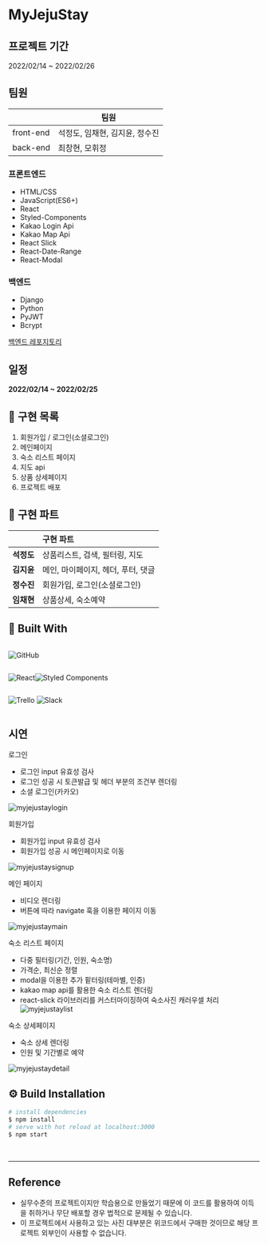 # MyJejuStay

## 프로젝트 기간

2022/02/14 ~ 2022/02/26

## 팀원

|           | 팀원                           |
| --------- | ------------------------------ |
| front-end | 석정도, 임채현, 김지윤, 정수진 |
| back-end  | 최창현, 모휘정                 |

### 프론트엔드

- HTML/CSS
- JavaScript(ES6+)
- React
- Styled-Components
- Kakao Login Api
- Kakao Map Api
- React Slick
- React-Date-Range
- React-Modal

### 백엔드

- Django
- Python
- PyJWT
- Bcrypt

[백엔드 레포지토리](https://github.com/wecode-bootcamp-korea/29-2nd-MyJejuStay-backend)

## 일정

<b>2022/02/14 ~ 2022/02/25</b>

## 🚩 구현 목록

1. 회원가입 / 로그인(소셜로그인)
2. 메인페이지
3. 숙소 리스트 페이지
4. 지도 api
5. 상품 상세페이지
6. 프로젝트 배포

## 📌 구현 파트

|               | 구현 파트                          |
| :-----------: | :--------------------------------- |
| <b>석정도</b> | 상품리스트, 검색, 필터링, 지도     |
| <b>김지윤</b> | 메인, 마이페이지, 헤더, 푸터, 댓글 |
| <b>정수진</b> | 회원가입, 로그인(소셜로그인)       |
| <b>임채현</b> | 상품상세, 숙소예약                 |

## 🔧 Built With

<div style="display: flex">

![GitHub](https://img.shields.io/badge/github-%23121011.svg?style=for-the-badge&logo=github&logoColor=white)

</div>

<div style="display: flex">

![React](https://img.shields.io/badge/react-%2320232a.svg?style=for-the-badge&logo=react&logoColor=%2361DAFB)

![Styled Components](https://img.shields.io/badge/styled--components-DB7093?style=for-the-badge&logo=styled-components&logoColor=white)

</div>

<div style="display: flex">

![Trello](https://img.shields.io/badge/Trello-%23026AA7.svg?style=for-the-badge&logo=Trello&logoColor=white)
![Slack](https://img.shields.io/badge/Slack-4A154B?style=for-the-badge&logo=slack&logoColor=white)

</div>

## 시연

로그인

- 로그인 input 유효성 검사
- 로그인 성공 시 토큰발급 및 헤더 부분의 조건부 렌더링
- 소셜 로그인(카카오)

![myjejustaylogin](https://user-images.githubusercontent.com/39605922/158718910-1c18a7d3-8619-437e-965e-6a584ddb448d.gif)

회원가입

- 회원가입 input 유효성 검사
- 회원가입 성공 시 메인페이지로 이동

![myjejustaysignup](https://user-images.githubusercontent.com/39605922/158718953-93590c20-7555-4475-966d-d409929d91a4.gif)

메인 페이지

- 비디오 렌더링
- 버튼에 따라 navigate 훅을 이용한 페이지 이동

![myjejustaymain](https://user-images.githubusercontent.com/39605922/158718850-7cf54072-feab-44d3-969a-40259832a38c.gif)

숙소 리스트 페이지

- 다중 필터링(기간, 인원, 숙소명)
- 가격순, 최신순 정렬
- modal을 이용한 추가 핕터링(테마별, 인증)
- kakao map api를 활용한 숙소 리스트 렌더링
- react-slick 라이브러리를 커스터마이징하여 숙소사진 캐러우셀 처리
  ![myjejustaylist](https://user-images.githubusercontent.com/39605922/158719013-d572edb5-7faa-4ba6-a6ed-93889031886e.gif)

숙소 상세페이지

- 숙소 상세 렌더링
- 인원 및 기간별로 예약

![myjejustaydetail](https://user-images.githubusercontent.com/39605922/158719099-36913a76-24b8-46ce-be14-d9af4ec876de.gif)

## ⚙ Build Installation

```bash
# install dependencies
$ npm install
# serve with hot reload at localhost:3000
$ npm start
```

<br>

---

## Reference

- 실무수준의 프로젝트이지만 학습용으로 만들었기 때문에 이 코드를 활용하여 이득을 취하거나 무단 배포할 경우 법적으로 문제될 수 있습니다.
- 이 프로젝트에서 사용하고 있는 사진 대부분은 위코드에서 구매한 것이므로 해당 프로젝트 외부인이 사용할 수 없습니다.
